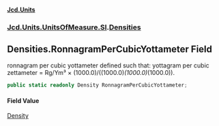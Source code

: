 #### [Jcd.Units](index.md 'index')

### [Jcd.Units.UnitsOfMeasure.SI](Jcd.Units.UnitsOfMeasure.SI.md 'Jcd.Units.UnitsOfMeasure.SI').[Densities](Densities.md 'Jcd.Units.UnitsOfMeasure.SI.Densities')

## Densities.RonnagramPerCubicYottameter Field

ronnagram per cubic yottameter defined such that: yottagram per cubic zettameter = Rg/Ym³ ×
(1000.0)/((1000.0)*(1000.0)*(1000.0)).

```csharp
public static readonly Density RonnagramPerCubicYottameter;
```

#### Field Value

[Density](Density.md 'Jcd.Units.UnitTypes.Density')